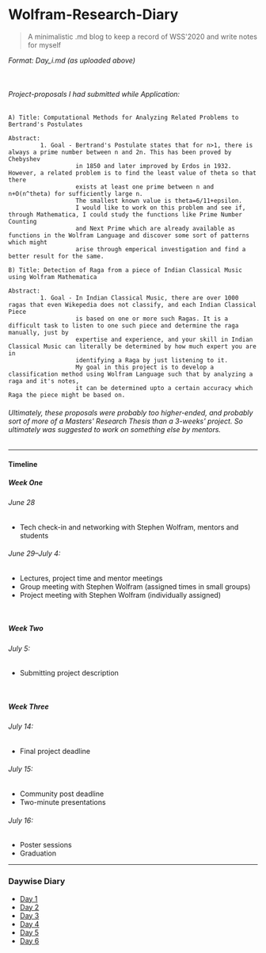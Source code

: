 # Wolfram-Research-Diary

> A minimalistic .md blog to keep a record of WSS'2020 and write notes for myself

*Format: Day_i.md (as uploaded above)*

&nbsp;
&nbsp;
###### Project-proposals I had submitted while Application:
```
A) Title: Computational Methods for Analyzing Related Problems to Bertrand's Postulates

Abstract: 
         1. Goal - Bertrand's Postulate states that for n>1, there is always a prime number between n and 2n. This has been proved by Chebyshev
                   in 1850 and later improved by Erdos in 1932. However, a related problem is to find the least value of theta so that there 
                   exists at least one prime between n and n+O(n^theta) for sufficiently large n.
                   The smallest known value is theta=6/11+epsilon.
                   I would like to work on this problem and see if, through Mathematica, I could study the functions like Prime Number Counting
                   and Next Prime which are already available as functions in the Wolfram Language and discover some sort of patterns which might
                   arise through emperical investigation and find a better result for the same.

B) Title: Detection of Raga from a piece of Indian Classical Music using Wolfram Mathematica

Abstract: 
         1. Goal - In Indian Classical Music, there are over 1000 ragas that even Wikepedia does not classify, and each Indian Classical Piece
                   is based on one or more such Ragas. It is a difficult task to listen to one such piece and determine the raga manually, just by
                   expertise and experience, and your skill in Indian Classical Music can literally be determined by how much expert you are in
                   identifying a Raga by just listening to it.
                   My goal in this project is to develop a classification method using Wolfram Language such that by analyzing a raga and it's notes,
                   it can be determined upto a certain accuracy which Raga the piece might be based on.

```
 
 ###### *Ultimately, these proposals were probably too higher-ended, and probably sort of more of a Masters' Research Thesis than a 3-weeks' project. So ultimately was suggested to work on something else by mentors.*
-----------------------------------------------------------------------------------------------------


#### Timeline
##### Week One
###### June 28
- Tech check-in and networking with Stephen Wolfram, mentors and students
###### June 29–July 4:
- Lectures, project time and mentor meetings
- Group meeting with Stephen Wolfram (assigned times in small groups)
- Project meeting with Stephen Wolfram (individually assigned)


&nbsp;
##### Week Two
###### July 5:
- Submitting project description


&nbsp;
##### Week Three
###### July 14:
- Final project deadline
###### July 15:
- Community post deadline
- Two-minute presentations
###### July 16:
- Poster sessions
- Graduation

-----------------------------------------------------------------------------------------------------
### Daywise Diary
- [Day 1](Day1.md)
- [Day 2](Day2.md)
- [Day 3](Day3.md)
- [Day 4](Day4.md)
- [Day 5](Day5.md)
- [Day 6](Day6.md)
